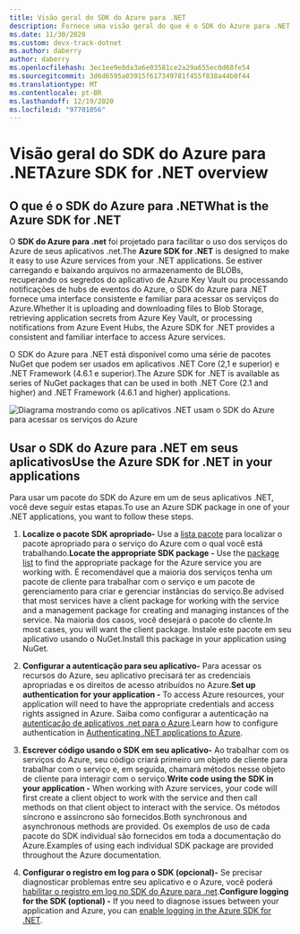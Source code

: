 ```yaml
---
title: Visão geral do SDK do Azure para .NET
description: Fornece uma visão geral do que é o SDK do Azure para .NET e as etapas básicas para usar o SDK em um aplicativo .NET
ms.date: 11/30/2020
ms.custom: devx-track-dotnet
ms.author: daberry
author: daberry
ms.openlocfilehash: 3ec1ee9e8da3a6e03581ce2a29a655ec0d68fe54
ms.sourcegitcommit: 3d6d6595a03915f617349781f455f838a44b0f44
ms.translationtype: MT
ms.contentlocale: pt-BR
ms.lasthandoff: 12/19/2020
ms.locfileid: "97701056"
---
```

# <a name="azure-sdk-for-net-overview"></a><span data-ttu-id="9f939-103">Visão geral do SDK do Azure para .NET</span><span class="sxs-lookup"><span data-stu-id="9f939-103">Azure SDK for .NET overview</span></span>

## <a name="what-is-the-azure-sdk-for-net"></a><span data-ttu-id="9f939-104">O que é o SDK do Azure para .NET</span><span class="sxs-lookup"><span data-stu-id="9f939-104">What is the Azure SDK for .NET</span></span>

<span data-ttu-id="9f939-105">O **SDK do Azure para .net** foi projetado para facilitar o uso dos serviços do Azure de seus aplicativos .net.</span><span class="sxs-lookup"><span data-stu-id="9f939-105">The **Azure SDK for .NET** is designed to make it easy to use Azure services from your .NET applications.</span></span>  <span data-ttu-id="9f939-106">Se estiver carregando e baixando arquivos no armazenamento de BLOBs, recuperando os segredos do aplicativo de Azure Key Vault ou processando notificações de hubs de eventos do Azure, o SDK do Azure para .NET fornece uma interface consistente e familiar para acessar os serviços do Azure.</span><span class="sxs-lookup"><span data-stu-id="9f939-106">Whether it is uploading and downloading files to Blob Storage, retrieving application secrets from Azure Key Vault, or processing notifications from Azure Event Hubs, the Azure SDK for .NET provides a consistent and familiar interface to access Azure services.</span></span>  

<span data-ttu-id="9f939-107">O SDK do Azure para .NET está disponível como uma série de pacotes NuGet que podem ser usados em aplicativos .NET Core (2,1 e superior) e .NET Framework (4.6.1 e superior).</span><span class="sxs-lookup"><span data-stu-id="9f939-107">The Azure SDK for .NET is available as series of NuGet packages that can be used in both .NET Core (2.1 and higher) and .NET Framework (4.6.1 and higher) applications.</span></span>

![Diagrama mostrando como os aplicativos .NET usam o SDK do Azure para acessar os serviços do Azure](./media/azure-sdk-for-dotnet-overview.png)

## <a name="use-the-azure-sdk-for-net-in-your-applications"></a><span data-ttu-id="9f939-109">Usar o SDK do Azure para .NET em seus aplicativos</span><span class="sxs-lookup"><span data-stu-id="9f939-109">Use the Azure SDK for .NET in your applications</span></span>

<span data-ttu-id="9f939-110">Para usar um pacote do SDK do Azure em um de seus aplicativos .NET, você deve seguir estas etapas.</span><span class="sxs-lookup"><span data-stu-id="9f939-110">To use an Azure SDK package in one of your .NET applications, you want to follow these steps.</span></span>

1. <span data-ttu-id="9f939-111">**Localize o pacote SDK apropriado-** Use a [lista pacote](../packages.md) para localizar o pacote apropriado para o serviço do Azure com o qual você está trabalhando.</span><span class="sxs-lookup"><span data-stu-id="9f939-111">**Locate the appropriate SDK package -** Use the [package list](../packages.md) to find the appropriate package for the Azure service you are working with.</span></span>  <span data-ttu-id="9f939-112">É recomendável que a maioria dos serviços tenha um pacote de cliente para trabalhar com o serviço e um pacote de gerenciamento para criar e gerenciar instâncias do serviço.</span><span class="sxs-lookup"><span data-stu-id="9f939-112">Be advised that most services have a client package for working with the service and a management package for creating and managing instances of the service.</span></span>  <span data-ttu-id="9f939-113">Na maioria dos casos, você desejará o pacote do cliente.</span><span class="sxs-lookup"><span data-stu-id="9f939-113">In most cases, you will want the client package.</span></span>  <span data-ttu-id="9f939-114">Instale este pacote em seu aplicativo usando o NuGet.</span><span class="sxs-lookup"><span data-stu-id="9f939-114">Install this package in your application using NuGet.</span></span>

2. <span data-ttu-id="9f939-115">**Configurar a autenticação para seu aplicativo-** Para acessar os recursos do Azure, seu aplicativo precisará ter as credenciais apropriadas e os direitos de acesso atribuídos no Azure.</span><span class="sxs-lookup"><span data-stu-id="9f939-115">**Set up authentication for your application -** To access Azure resources, your application will need to have the appropriate credentials and access rights assigned in Azure.</span></span>  <span data-ttu-id="9f939-116">Saiba como configurar a autenticação na [autenticação de aplicativos .net para o Azure](../authentication.md).</span><span class="sxs-lookup"><span data-stu-id="9f939-116">Learn how to configure authentication in [Authenticating .NET applications to Azure](../authentication.md).</span></span>

3. <span data-ttu-id="9f939-117">**Escrever código usando o SDK em seu aplicativo-** Ao trabalhar com os serviços do Azure, seu código criará primeiro um objeto de cliente para trabalhar com o serviço e, em seguida, chamará métodos nesse objeto de cliente para interagir com o serviço.</span><span class="sxs-lookup"><span data-stu-id="9f939-117">**Write code using the SDK in your application -** When working with Azure services, your code will first create a client object to work with the service and then call methods on that client object to interact with the service.</span></span>  <span data-ttu-id="9f939-118">Os métodos síncrono e assíncrono são fornecidos.</span><span class="sxs-lookup"><span data-stu-id="9f939-118">Both synchronous and asynchronous methods are provided.</span></span>  <span data-ttu-id="9f939-119">Os exemplos de uso de cada pacote do SDK individual são fornecidos em toda a documentação do Azure.</span><span class="sxs-lookup"><span data-stu-id="9f939-119">Examples of using each individual SDK package are provided throughout the Azure documentation.</span></span>

4. <span data-ttu-id="9f939-120">**Configurar o registro em log para o SDK (opcional)-** Se precisar diagnosticar problemas entre seu aplicativo e o Azure, você poderá [habilitar o registro em log no SDK do Azure para .net](./logging.md).</span><span class="sxs-lookup"><span data-stu-id="9f939-120">**Configure logging for the SDK (optional) -** If you need to diagnose issues between your application and Azure, you can [enable logging in the Azure SDK for .NET](./logging.md).</span></span>
